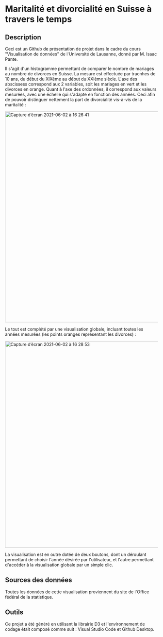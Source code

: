 # Maritalité et divorcialité en Suisse à travers le temps

## Description
   <dt>
        
Ceci est un Github de présentation de projet dans le cadre du cours "Visualisation de données" de l'Université de Lausanne, donné par M. Isaac Pante.

Il s'agit d'un histogramme permettant de comparer le nombre de mariages au nombre de divorces en Suisse. La mesure est effectuée par tracnhes de 10 ans, du début du XIXème au début du XXIème siècle. L'axe des abscissess correspond aux 2 variables, soit les mariages en vert et les divorces en orange. Quant à l'axe des ordonnées, il correspond aux valeurs mesurées, avec une échelle qui s'adapte en fonction des années. Ceci afin de pouvoir distinguer nettement la part de divorcialité vis-à-vis de la maritalité :</dt>

<img width="694" alt="Capture d’écran 2021-06-02 à 16 26 41" src="https://user-images.githubusercontent.com/81432942/120498259-61170300-c3bf-11eb-8885-12a6f5aeeea6.png">

Le tout est complété par une visualisation globale, incluant toutes les années mesurées (les points oranges représentant les divorces) :

<img width="680" alt="Capture d’écran 2021-06-02 à 16 28 53" src="https://user-images.githubusercontent.com/81432942/120498651-acc9ac80-c3bf-11eb-806e-14439727a93a.png">

La visualisation est en outre dotée de deux boutons, dont un déroulant permettant de choisir l'année désirée par l'utilisateur, et l'autre permettant d'accéder à la visualisation globale par un simple clic.

## Sources des données

Toutes les données de cette visualisation proviennent du site de l'Office fédéral de la statistique.

## Outils

Ce projet a été généré en utilisant la librairie D3 et l'environnement de codage était composé comme suit : Visual Studio Code et Github Desktop.


